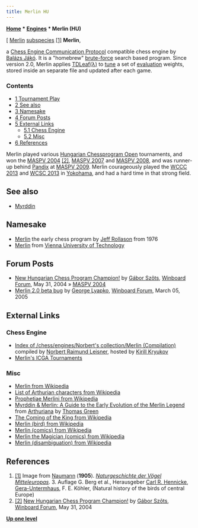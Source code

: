 ```yaml
---
title: Merlin HU
---
```

**[Home](Home "Home") \* [Engines](Engines "Engines") \* Merlin (HU)**



[ [Merlin](https://en.wikipedia.org/wiki/Merlin_%28bird%29) [subspecies](https://en.wikipedia.org/wiki/Subspecies) <a id="cite-note-1" href="#cite-ref-1">[1]</a>
**Merlin**,  

a [Chess Engine Communication Protocol](Chess_Engine_Communication_Protocol "Chess Engine Communication Protocol") compatible chess engine by [Balázs Jákó](Bal%C3%A1zs_Jako "Balázs Jako"). It is a "homebrew" [brute-force](Brute-Force "Brute-Force") search based program. 
Since version 2.0, Merlin applies [TDLeaf(λ)](Temporal_Difference_Learning#TDLeaf "Temporal Difference Learning") to [tune](Automated_Tuning "Automated Tuning") a set of [evaluation](Evaluation "Evaluation") weights, stored inside an separate file and updated after each game.



### Contents


* [1 Tournament Play](#tournament-play)
* [2 See also](#see-also)
* [3 Namesake](#namesake)
* [4 Forum Posts](#forum-posts)
* [5 External Links](#external-links)
	+ [5.1 Chess Engine](#chess-engine)
	+ [5.2 Misc](#misc)
* [6 References](#references)






Merlin played various [Hungarian Chessprogram Open](Hungarian_Chessprogram_Open "Hungarian Chessprogram Open") tournaments, and won the [MASPV 2004](MASPV_2004 "MASPV 2004") <a id="cite-note-2" href="#cite-ref-2">[2]</a>, [MASPV 2007](MASPV_2007 "MASPV 2007") and [MASPV 2008](MASPV_2008 "MASPV 2008"), and was runner-up behind [Pandix](Pandix "Pandix") at [MASPV 2009](MASPV_2009 "MASPV 2009"). 
Merlin courageously played the [WCCC 2013](WCCC_2013 "WCCC 2013") and [WCSC 2013](WCSC_2013 "WCSC 2013") in [Yokohama](https://en.wikipedia.org/wiki/Yokohama), and had a hard time in that strong field. 



## See also


* [Myrddin](Myrddin "Myrddin")


## Namesake


* [Merlin](Merlin_(GB) "Merlin (GB)") the early chess program by [Jeff Rollason](Jeff_Rollason "Jeff Rollason") from 1976
* [Merlin](Merlin "Merlin") from [Vienna University of Technology](Vienna_University_of_Technology "Vienna University of Technology")


## Forum Posts


* [New Hungarian Chess Program Champion!](http://www.open-aurec.com/wbforum/viewtopic.php?f=18&t=47721) by [Gábor Szõts](Gabor_Szots "Gabor Szots"), [Winboard Forum](Computer_Chess_Forums "Computer Chess Forums"), May 31, 2004 » [MASPV 2004](MASPV_2004 "MASPV 2004")
* [Merlin 2.0 beta bug](http://www.open-aurec.com/wbforum/viewtopic.php?f=2&t=1858) by [George Lyapko](George_Lyapko "George Lyapko"), [Winboard Forum](Computer_Chess_Forums "Computer Chess Forums"), March 05, 2005


## External Links


### Chess Engine


* [Index of /chess/engines/Norbert's collection/Merlin (Compilation)](http://kirr.homeunix.org/chess/engines/Norbert's%20collection/Merlin%20(Compilation)/) compiled by [Norbert Raimund Leisner](Norbert_Raimund_Leisner "Norbert Raimund Leisner"), hosted by [Kirill Kryukov](Kirill_Kryukov "Kirill Kryukov")
* [Merlin's ICGA Tournaments](https://www.game-ai-forum.org/icga-tournaments/program.php?id=736)


### Misc


* [Merlin from Wikipedia](https://en.wikipedia.org/wiki/Merlin)
* [List of Arthurian characters from Wikipedia](https://en.wikipedia.org/wiki/List_of_Arthurian_characters)
* [Prophetiae Merlini from Wikipedia](https://en.wikipedia.org/wiki/Prophetiae_Merlini)
* [Myrddin & Merlin: A Guide to the Early Evolution of the Merlin Legend](http://www.arthuriana.co.uk/n&q/myrddin.htm) from [Arthuriana](http://www.arthuriana.co.uk/index.html) by [Thomas Green](http://www.arthuriana.co.uk/contact.htm)
* [The Coming of the King from Wikipedia](https://en.wikipedia.org/wiki/The_Coming_of_the_King)
* [Merlin (bird) from Wikipedia](https://en.wikipedia.org/wiki/Merlin_%28bird%29)
* [Merlin (comics) from Wikipedia](https://en.wikipedia.org/wiki/Merlin_%28comics%29)
* [Merlin the Magician (comics) from Wikipedia](https://en.wikipedia.org/wiki/Merlin_the_Magician_%28comics%29)
* [Merlin (disambiguation) from Wikipedia](https://en.wikipedia.org/wiki/Merlin_%28disambiguation%29)


## References


1. <a id="cite-ref-1" href="#cite-note-1">[1]</a> Image from [Naumann](https://en.wikipedia.org/wiki/Johann_Friedrich_Naumann) (**1905**). *[Naturgeschichte der Vögel Mitteleuropas](http://www1.biologie.uni-hamburg.de/b-online/birds/naumann.htm)*. 3. Auflage G. Berg et al., Herausgeber [Carl R. Hennicke](https://de.wikipedia.org/wiki/Carl_Richard_Hennicke), [Gera-Untermhaus](https://de.wikipedia.org/wiki/Untermhaus), F. E. Köhler, (Natural history of the birds of central Europe)
2. <a id="cite-ref-2" href="#cite-note-2">[2]</a> [New Hungarian Chess Program Champion!](http://www.open-aurec.com/wbforum/viewtopic.php?f=18&t=47721) by [Gábor Szõts](Gabor_Szots "Gabor Szots"), [Winboard Forum](Computer_Chess_Forums "Computer Chess Forums"), May 31, 2004

**[Up one level](Engines "Engines")**







 
